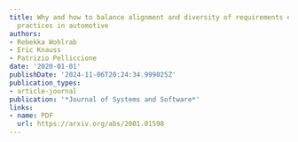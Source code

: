 ```yaml
---
title: Why and how to balance alignment and diversity of requirements engineering
  practices in automotive
authors:
- Rebekka Wohlrab
- Eric Knauss
- Patrizio Pelliccione
date: '2020-01-01'
publishDate: '2024-11-06T20:24:34.999025Z'
publication_types:
- article-journal
publication: '*Journal of Systems and Software*'
links:
- name: PDF
  url: https://arxiv.org/abs/2001.01598
---
```

